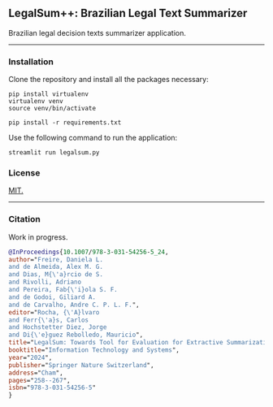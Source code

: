 ## LegalSum++: Brazilian Legal Text Summarizer

Brazilian legal decision texts summarizer application.

---

### Installation
Clone the repository and install all the packages necessary:

```
pip install virtualenv
virtualenv venv
source venv/bin/activate

pip install -r requirements.txt 
```

Use the following command to run the application:

```
streamlit run legalsum.py
```

### License
[MIT.](./LICENSE)

---

### Citation

Work in progress.

```bibtex
@InProceedings{10.1007/978-3-031-54256-5_24,
author="Freire, Daniela L.
and de Almeida, Alex M. G.
and Dias, M{\'a}rcio de S.
and Rivolli, Adriano
and Pereira, Fab{\'i}ola S. F.
and de Godoi, Giliard A.
and de Carvalho, Andre C. P. L. F.",
editor="Rocha, {\'A}lvaro
and Ferr{\'a}s, Carlos
and Hochstetter Diez, Jorge
and Di{\'e}guez Rebolledo, Mauricio",
title="LegalSum: Towards Tool for Evaluation for Extractive Summarization of Brazilian Lawsuits",
booktitle="Information Technology and Systems",
year="2024",
publisher="Springer Nature Switzerland",
address="Cham",
pages="258--267",
isbn="978-3-031-54256-5"
}


```
